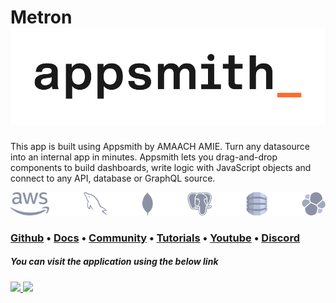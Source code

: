 # Metron![](https://raw.githubusercontent.com/appsmithorg/appsmith/release/static/appsmith_logo_primary.png)

This app is built using Appsmith by AMAACH AMIE. Turn any datasource into an internal app in minutes. Appsmith lets you drag-and-drop components to build dashboards, write logic with JavaScript objects and connect to any API, database or GraphQL source.

![](https://raw.githubusercontent.com/appsmithorg/appsmith/release/static/images/integrations.png)

### [Github](https://github.com/appsmithorg/appsmith) • [Docs](https://docs.appsmith.com/?utm_source=github&utm_medium=social&utm_content=appsmith_docs&utm_campaign=null&utm_term=appsmith_docs) • [Community](https://community.appsmith.com/) • [Tutorials](https://github.com/appsmithorg/appsmith/tree/update/readme#tutorials) • [Youtube](https://www.youtube.com/appsmith) • [Discord](https://discord.gg/rBTTVJp)

##### You can visit the application using the below link

###### [![](https://assets.appsmith.com/git-sync/Buttons.svg) ](https://app.appsmith.com/applications/62b0f75240b36d1624789f10/pages/62b0f75240b36d1624789f13) [![](https://assets.appsmith.com/git-sync/Buttons2.svg)](https://app.appsmith.com/applications/62b0f75240b36d1624789f10/pages/62b0f75240b36d1624789f13/edit)
